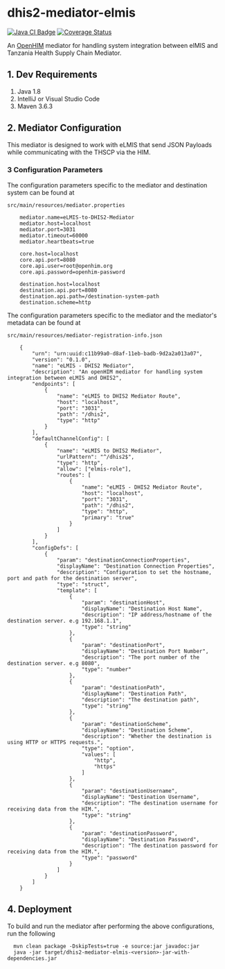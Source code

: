 # dhis2-mediator-elmis


[![Java CI Badge](https://github.com/SoftmedTanzania/dhis2-mediator-elmis/workflows/Java%20CI%20with%20Maven/badge.svg)](https://github.com/SoftmedTanzania/dhis2-mediator-elmis/actions?query=workflow%3A%22Java+CI+with+Maven%22)
[![Coverage Status](https://coveralls.io/repos/github/SoftmedTanzania/dhis2-mediator-elmis/badge.svg?branch=development)](https://coveralls.io/github/SoftmedTanzania/dhis2-mediator-elmis?branch=development)

An [OpenHIM](http://openhim.org/) mediator for handling system integration between elMIS and Tanzania Health Supply Chain Mediator.

## 1. Dev Requirements

1. Java 1.8
2. IntelliJ or Visual Studio Code
3. Maven 3.6.3

## 2. Mediator Configuration

This mediator is designed to work with eLMIS that send JSON Payloads while communicating with the THSCP via the HIM.

### 3 Configuration Parameters

The configuration parameters specific to the mediator and destination system can be found at

`src/main/resources/mediator.properties`

```
    mediator.name=eLMIS-to-DHIS2-Mediator
    mediator.host=localhost
    mediator.port=3031
    mediator.timeout=60000
    mediator.heartbeats=true

    core.host=localhost
    core.api.port=8080
    core.api.user=root@openhim.org
    core.api.password=openhim-password

    destination.host=localhost
    destination.api.port=8080
    destination.api.path=/destination-system-path
    destination.scheme=http
```

The configuration parameters specific to the mediator and the mediator's metadata can be found at

`src/main/resources/mediator-registration-info.json`

```
    {
        "urn": "urn:uuid:c11b99a0-d8af-11eb-badb-9d2a2a013a07",
        "version": "0.1.0",
        "name": "eLMIS - DHIS2 Mediator",
        "description": "An openHIM mediator for handling system integration between eLMIS and DHIS2",
        "endpoints": [
            {
                "name": "eLMIS to DHIS2 Mediator Route",
                "host": "localhost",
                "port": "3031",
                "path": "/dhis2",
                "type": "http"
            }
        ],
        "defaultChannelConfig": [
            {
                "name": "eLMIS to DHIS2 Mediator",
                "urlPattern": "^/dhis2$",
                "type": "http",
                "allow": ["elmis-role"],
                "routes": [
                    {
                        "name": "eLMIS - DHIS2 Mediator Route",
                        "host": "localhost",
                        "port": "3031",
                        "path": "/dhis2",
                        "type": "http",
                        "primary": "true"
                    }
                ]
            }
        ],
        "configDefs": [
            {
                "param": "destinationConnectionProperties",
                "displayName": "Destination Connection Properties",
                "description": "Configuration to set the hostname, port and path for the destination server",
                "type": "struct",
                "template": [
                    {
                        "param": "destinationHost",
                        "displayName": "Destination Host Name",
                        "description": "IP address/hostname of the destination server. e.g 192.168.1.1",
                        "type": "string"
                    },
                    {
                        "param": "destinationPort",
                        "displayName": "Destination Port Number",
                        "description": "The port number of the destination server. e.g 8080",
                        "type": "number"
                    },
                    {
                        "param": "destinationPath",
                        "displayName": "Destination Path",
                        "description": "The destination path",
                        "type": "string"
                    },
                    {
                        "param": "destinationScheme",
                        "displayName": "Destination Scheme",
                        "description": "Whether the destination is using HTTP or HTTPS requests.",
                        "type": "option",
                        "values": [
                            "http",
                            "https"
                        ]
                    },
                    {
                        "param": "destinationUsername",
                        "displayName": "Destination Username",
                        "description": "The destination username for receiving data from the HIM.",
                        "type": "string"
                    },
                    {
                        "param": "destinationPassword",
                        "displayName": "Destination Password",
                        "description": "The destination password for receiving data from the HIM.",
                        "type": "password"
                    }
                ]
            }
        ]
    }
```

## 4. Deployment

To build and run the mediator after performing the above configurations, run the following

```
  mvn clean package -DskipTests=true -e source:jar javadoc:jar
  java -jar target/dhis2-mediator-elmis-<version>-jar-with-dependencies.jar
```
